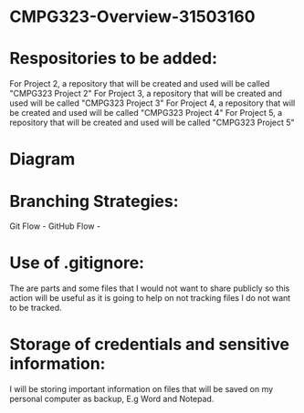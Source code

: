 # CMPG323-Overview-31503160

# Respositories to be added:
For Project 2, a repository that will be created and used will be called "CMPG323 Project 2"
For Project 3, a repository that will be created and used will be called "CMPG323 Project 3"
For Project 4, a repository that will be created and used will be called "CMPG323 Project 4"
For Project 5, a repository that will be created and used will be called "CMPG323 Project 5"

# Diagram


# Branching Strategies:
Git Flow - 
GitHub Flow -


# Use of .gitignore:
The are parts and some files that I would not want to share publicly so this action will be useful as it is going to help on not tracking files I do not want to be tracked.  

# Storage of credentials and sensitive information:
I will be storing important information on files that will be saved on my personal computer as backup, E.g Word and Notepad. 
